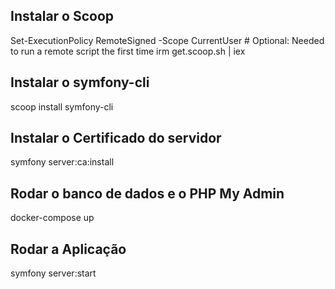 Instalar o Scoop
----------------
Set-ExecutionPolicy RemoteSigned -Scope CurrentUser # Optional: Needed to run a remote script the first time
irm get.scoop.sh | iex

Instalar o symfony-cli
----------------------
scoop install symfony-cli

Instalar o Certificado do servidor
----------------------------------

symfony server:ca:install

Rodar o banco de dados e o PHP My Admin
---------------------------------------
docker-compose up

Rodar a Aplicação
-----------------

symfony server:start